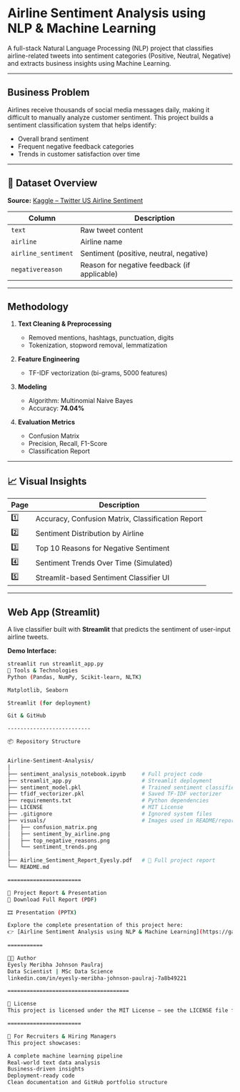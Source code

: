 # Airline Sentiment Analysis using NLP & Machine Learning

A full-stack Natural Language Processing (NLP) project that classifies airline-related tweets into sentiment categories (Positive, Neutral, Negative) and extracts business insights using Machine Learning.

---

## Business Problem

Airlines receive thousands of social media messages daily, making it difficult to manually analyze customer sentiment. This project builds a sentiment classification system that helps identify:

- Overall brand sentiment
- Frequent negative feedback categories
- Trends in customer satisfaction over time

---

## 📁 Dataset Overview

**Source:** [Kaggle – Twitter US Airline Sentiment](https://www.kaggle.com/datasets/crowdflower/twitter-airline-sentiment)

| Column             | Description                                 |
|--------------------|---------------------------------------------|
| `text`             | Raw tweet content                           |
| `airline`          | Airline name                                |
| `airline_sentiment`| Sentiment (positive, neutral, negative)     |
| `negativereason`   | Reason for negative feedback (if applicable)|

---

## Methodology

1. **Text Cleaning & Preprocessing**
   - Removed mentions, hashtags, punctuation, digits
   - Tokenization, stopword removal, lemmatization

2. **Feature Engineering**
   - TF-IDF vectorization (bi-grams, 5000 features)

3. **Modeling**
   - Algorithm: Multinomial Naive Bayes
   - Accuracy: **74.04%**

4. **Evaluation Metrics**
   - Confusion Matrix
   - Precision, Recall, F1-Score
   - Classification Report

---

## 📈 Visual Insights

| Page | Description |
|------|-------------|
| 1️⃣   | Accuracy, Confusion Matrix, Classification Report |
| 2️⃣   | Sentiment Distribution by Airline |
| 3️⃣   | Top 10 Reasons for Negative Sentiment |
| 4️⃣   | Sentiment Trends Over Time (Simulated) |
| 5️⃣   | Streamlit-based Sentiment Classifier UI |

---

## Web App (Streamlit)

A live classifier built with **Streamlit** that predicts the sentiment of user-input airline tweets.

**Demo Interface:**

```bash
streamlit run streamlit_app.py
🧰 Tools & Technologies
Python (Pandas, NumPy, Scikit-learn, NLTK)

Matplotlib, Seaborn

Streamlit (for deployment)

Git & GitHub

--------------------------

📦 Repository Structure


Airline-Sentiment-Analysis/
│
├── sentiment_analysis_notebook.ipynb     # Full project code
├── streamlit_app.py                      # Streamlit deployment
├── sentiment_model.pkl                   # Trained sentiment classifier
├── tfidf_vectorizer.pkl                  # Saved TF-IDF vectorizer
├── requirements.txt                      # Python dependencies
├── LICENSE                               # MIT License
├── .gitignore                            # Ignored system files
├── visuals/                              # Images used in README/report
│   ├── confusion_matrix.png
│   ├── sentiment_by_airline.png
│   ├── top_negative_reasons.png
│   └── sentiment_trends.png
│
├── Airline_Sentiment_Report_Eyesly.pdf   # 📘 Full project report
└── README.md                             

=======================

📘 Project Report & Presentation
📄 Download Full Report (PDF)

🎞️ Presentation (PPTX)

Explore the complete presentation of this project here:  
👉 [Airline Sentiment Analysis using NLP & Machine Learning](https://gamma.app/docs/Airline-Sentiment-Analysis-using-NLP-Machine-Learning-gs99nc7kj2gmhfx)
 
===========

👩‍💻 Author
Eyesly Meribha Johnson Paulraj
Data Scientist | MSc Data Science
linkedin.com/in/eyesly-meribha-johnson-paulraj-7a8b49221

======================================

📄 License
This project is licensed under the MIT License – see the LICENSE file for details.

=======================

💼 For Recruiters & Hiring Managers
This project showcases:

A complete machine learning pipeline
Real-world text data analysis
Business-driven insights
Deployment-ready code
Clean documentation and GitHub portfolio structure
